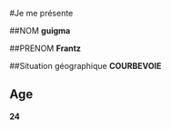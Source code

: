 #Je me présente

##NOM
**guigma**

##PRENOM
**Frantz**

##Situation géographique
**COURBEVOIE**

## Age
**24**
